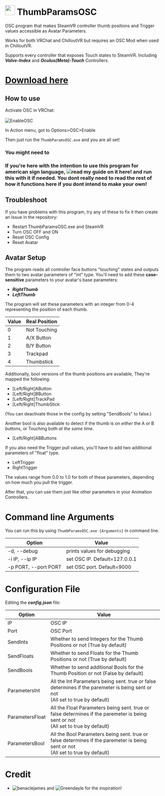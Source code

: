 # <img src="https://raw.githubusercontent.com/I5UCC/VRCThumbParamsOSC/main/icon.ico" width="32" height="32"> ThumbParamsOSC
OSC program that makes SteamVR controller thumb positions and Trigger values accessible as Avatar Parameters.

Works for both VRChat and ChilloutVR but requires an OSC Mod when used in ChilloutVR.

Supports every controller that exposes Touch states to SteamVR. Including ***Valve-Index*** and ***Oculus(Meta)-Touch*** Controllers.

# [Download here](https://github.com/I5UCC/VRCThumbParamsOSC/releases/download/v0.3.1/ThumbParamsOSC_Windows_v0.3.1.zip)

## How to use

Activate OSC in VRChat: <br/><br/>
![EnableOSC](https://user-images.githubusercontent.com/43730681/172059335-db3fd6f9-86ae-4f6a-9542-2a74f47ff826.gif)

In Action menu, got to Options>OSC>Enable <br/>

Then just run the ```ThumbParamsOSC.exe``` and you are all set! <br/>
### You might need to 

### If you're here with the intention to use this program for american sign language, ![read my guide on it here!](https://github.com/I5UCC/VRC-ASL_Gestures) and run this with it if needed. You dont really need to read the rest of how it functions here if you dont intend to make your own!

## Troubleshoot

If you have problems with this program, try any of these to fix it then create an Issue in the repository:
- Restart ThumbParamsOSC.exe and SteamVR
- Turn OSC OFF and ON
- Reset OSC Config
- Reset Avatar

## Avatar Setup

The program reads all controller face buttons "touching" states and outputs them to two avatar parameters of "int" type.
You'll need to add these **case-sensitive** parameters to your avatar's base parameters:

- ***RightThumb***
- ***LeftThumb***

The program will set these parameters with an integer from 0-4 representing the position of each thumb.

| Value | Real Position |
| ----- | ------------- |
| 0     | Not Touching  |
| 1     | A/X Button      |
| 2     | B/Y Button      |
| 3     | Trackpad      |
| 4     | Thumbstick    |

Additionally, bool versions of the thumb positions are available, They're mapped the following:

- \[Left/Right]AButton
- \[Left/Right]BButton
- \[Left/Right]TrackPad
- \[Left/Right]ThumbStick

(You can deactivate those in the config by setting "SendBools" to false.)

Another bool is also available to detect if the thumb is on *either* the A or B buttons, or Touching both *at the same time*.

- \[Left/Right]ABButtons

If you also need the Trigger pull values, you'll have to add two additional parameters of "float" type.

- LeftTrigger
- RightTrigger

The values range from 0.0 to 1.0 for both of these parameters, depending on how much you pull the trigger.

After that, you can use them just like other parameters in your Animation Controllers.

# Command line Arguments
You can run this by using ```ThumbParamsOSC.exe {Arguments}``` in command line.

| Option | Value |
| ----- | ------------- |
| -d, --debug     | prints values for debugging |
| -i IP, --ip IP    | set OSC IP. Default=127.0.0.1  |
| -p PORT, --port PORT    | set OSC port. Default=9000      |

# Configuration File

Editing the ***config.json*** file:

| Option | Value |
| ----- | ------------- |
| IP | OSC IP |
| Port | OSC Port |
| SendInts | Whether to send Integers for the Thumb Positions or not (True by default) |
| SendFloats | Whether to send Floats for the Thumb Positions or not (True by default) |
| SendBools | Whether to send additional Bools for the Thumb Position or not (False by default) |
| ParametersInt | All the Int Parameters being sent. true or false determines if the paremeter is being sent or not <br>(All set to true by default) |
| ParametersFloat | All the Float Parameters being sent. true or false determines if the paremeter is being sent or not <br>(All set to true by default) |
| ParametersBool | All the Bool Parameters being sent. true or false determines if the paremeter is being sent or not <br>(All set to true by default) |


# Credit
- ![benaclejames](https://github.com/benaclejames) and ![Greendayle](https://github.com/Greendayle) for the inspiration!
